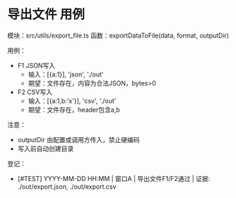 # 导出文件 用例

模块：src/utils/export_file.ts
函数：exportDataToFile(data, format, outputDir)

用例：
- F1 JSON写入
  - 输入：[{a:1}], 'json', './out'
  - 期望：文件存在，内容为合法JSON，bytes>0
- F2 CSV写入
  - 输入：[{a:1,b:'x'}], 'csv', './out'
  - 期望：文件存在，header包含a,b

注意：
- outputDir 由配置或调用方传入，禁止硬编码
- 写入前自动创建目录

登记：
- [#TEST] YYYY-MM-DD HH:MM | 窗口A | 导出文件F1/F2通过 | 证据: ./out/export.json, ./out/export.csv
